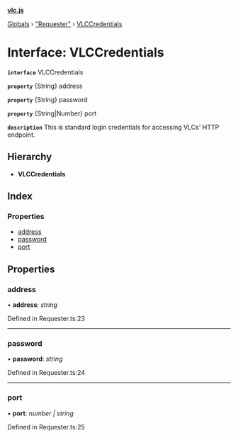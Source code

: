 **[vlc.js](../README.md)**

[Globals](../globals.md) › [&quot;Requester&quot;](../modules/_requester_.md) › [VLCCredentials](_requester_.vlccredentials.md)

# Interface: VLCCredentials

**`interface`** VLCCredentials

**`property`** {String} address

**`property`** {String} password

**`property`** {String|Number} port

**`description`** This is standard login credentials for accessing VLCs' HTTP endpoint.

## Hierarchy

* **VLCCredentials**

## Index

### Properties

* [address](_requester_.vlccredentials.md#address)
* [password](_requester_.vlccredentials.md#password)
* [port](_requester_.vlccredentials.md#port)

## Properties

###  address

• **address**: *string*

Defined in Requester.ts:23

___

###  password

• **password**: *string*

Defined in Requester.ts:24

___

###  port

• **port**: *number | string*

Defined in Requester.ts:25